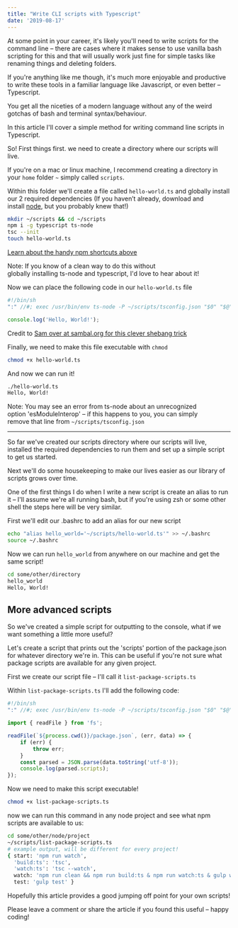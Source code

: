 ```yaml
---
title: "Write CLI scripts with Typescript"
date: '2019-08-17'
---
```


At some point in your career, it's likely you'll need to write scripts for the command line – there are cases where it makes sense to use vanilla bash scripting for this and that will usually work just fine for simple tasks like renaming things and deleting folders.

If you're anything like me though, it's much more enjoyable and productive to write these tools in a familiar language like Javascript, or even better – Typescript.

You get all the niceties of a modern language without any of the weird gotchas of bash and terminal syntax/behaviour.

In this article I'll cover a simple method for writing command line scripts in Typescript.

So! First things first. we need to create a directory where our scripts will live.

If you're on a mac or linux machine, I recommend creating a directory in your `home` folder `~` simply called `scripts`.

Within this folder we'll create a file called `hello-world.ts` and globally install our 2 required dependencies (If you haven’t already, download and install [node](https://nodejs.org/), but you probably knew that!)

```bash
mkdir ~/scripts && cd ~/scripts
npm i -g typescript ts-node
tsc --init
touch hello-world.ts
```

[Learn about the handy npm shortcuts above](https://codinal.co/npm-tips-and-tricks-to-make-your-life-easier/)

Note: If you know of a clean way to do this without  
globally installing ts-node and typescript, I'd love to hear about it!

Now we can place the following code in our `hello-world.ts` file

```typescript
#!/bin/sh 
":" //#; exec /usr/bin/env ts-node -P ~/scripts/tsconfig.json "$0" "$@"

console.log('Hello, World!');
```

Credit to [Sam over at sambal.org for this clever shebang trick](http://sambal.org/2014/02/passing-options-node-shebang-line/)

Finally, we need to make this file executable with `chmod`

```bash
chmod +x hello-world.ts
```

And now we can run it!

```bash
./hello-world.ts
Hello, World!
```

Note: You may see an error from ts-node about an unrecognized  
option 'esModuleInterop' – if this happens to you, you can simply  
remove that line from `~/scripts/tsconfig.json`

* * *

So far we've created our scripts directory where our scripts will live, installed the required dependencies to run them and set up a simple script to get us started.

Next we'll do some housekeeping to make our lives easier as our library of scripts grows over time.

One of the first things I do when I write a new script is create an alias to run it – I'll assume we're all running bash, but if you're using zsh or some other shell the steps here will be very similar.

First we'll edit our .bashrc to add an alias for our new script

```bash
echo "alias hello_world='~/scripts/hello-world.ts'" >> ~/.bashrc
source ~/.bashrc
```

Now we can run `hello_world` from anywhere on our machine and get the same script!

```bash
cd some/other/directory
hello_world
Hello, World!
```

## More advanced scripts

So we've created a simple script for outputting to the console, what if we want something a little more useful?

Let's create a script that prints out the 'scripts' portion of the package.json for whatever directory we're in. This can be useful if you're not sure what package scripts are available for any given project.

First we create our script file – I'll call it `list-package-scripts.ts`

Within `list-package-scripts.ts` I'll add the following code:

```typescript
#!/bin/sh 
":" //#; exec /usr/bin/env ts-node -P ~/scripts/tsconfig.json "$0" "$@"

import { readFile } from 'fs';

readFile(`${process.cwd()}/package.json`, (err, data) => {
    if (err) {
        throw err;
    }
    const parsed = JSON.parse(data.toString('utf-8'));
    console.log(parsed.scripts);
});

```

Now we need to make this script executable!

```bash
chmod +x list-package-scripts.ts
```

now we can run this command in any node project and see what npm scripts are available to us:

```bash
cd some/other/node/project
~/scripts/list-package-scripts.ts
# example output, will be different for every project!
{ start: 'npm run watch',
  'build:ts': 'tsc',
  'watch:ts': 'tsc --watch',
  watch: 'npm run clean && npm run build:ts & npm run watch:ts & gulp watch & wait',
  test: 'gulp test' }

```

Hopefully this article provides a good jumping off point for your own scripts!

Please leave a comment or share the article if you found this useful – happy coding!
